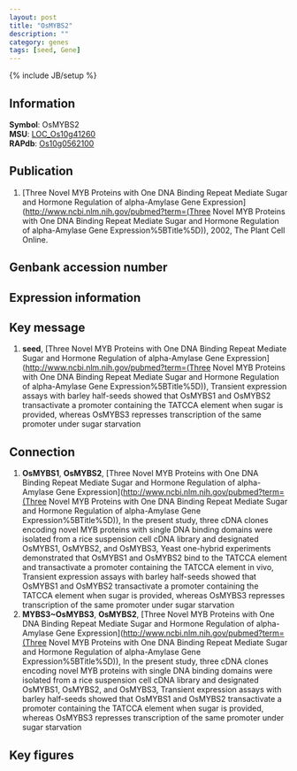 ```yaml
---
layout: post
title: "OsMYBS2"
description: ""
category: genes
tags: [seed, Gene]
---
```

{% include JB/setup %}

## Information
__Symbol__: OsMYBS2  
__MSU__: [LOC_Os10g41260](http://rice.plantbiology.msu.edu/cgi-bin/ORF_infopage.cgi?orf=LOC_Os10g41260)  
__RAPdb__: [Os10g0562100](http://rapdb.dna.affrc.go.jp/viewer/gbrowse_details/irgsp1?name=Os10g0562100)  

## Publication
1. [Three Novel MYB Proteins with One DNA Binding Repeat Mediate Sugar and Hormone Regulation of alpha-Amylase Gene Expression](http://www.ncbi.nlm.nih.gov/pubmed?term=(Three Novel MYB Proteins with One DNA Binding Repeat Mediate Sugar and Hormone Regulation of alpha-Amylase Gene Expression%5BTitle%5D)), 2002, The Plant Cell Online.

## Genbank accession number

## Expression information

## Key message
1. __seed__, [Three Novel MYB Proteins with One DNA Binding Repeat Mediate Sugar and Hormone Regulation of alpha-Amylase Gene Expression](http://www.ncbi.nlm.nih.gov/pubmed?term=(Three Novel MYB Proteins with One DNA Binding Repeat Mediate Sugar and Hormone Regulation of alpha-Amylase Gene Expression%5BTitle%5D)),  Transient expression assays with barley half-seeds showed that OsMYBS1 and OsMYBS2 transactivate a promoter containing the TATCCA element when sugar is provided, whereas OsMYBS3 represses transcription of the same promoter under sugar starvation

## Connection
1. __OsMYBS1__, __OsMYBS2__, [Three Novel MYB Proteins with One DNA Binding Repeat Mediate Sugar and Hormone Regulation of alpha-Amylase Gene Expression](http://www.ncbi.nlm.nih.gov/pubmed?term=(Three Novel MYB Proteins with One DNA Binding Repeat Mediate Sugar and Hormone Regulation of alpha-Amylase Gene Expression%5BTitle%5D)),  In the present study, three cDNA clones encoding novel MYB proteins with single DNA binding domains were isolated from a rice suspension cell cDNA library and designated OsMYBS1, OsMYBS2, and OsMYBS3, Yeast one-hybrid experiments demonstrated that OsMYBS1 and OsMYBS2 bind to the TATCCA element and transactivate a promoter containing the TATCCA element in vivo, Transient expression assays with barley half-seeds showed that OsMYBS1 and OsMYBS2 transactivate a promoter containing the TATCCA element when sugar is provided, whereas OsMYBS3 represses transcription of the same promoter under sugar starvation
2. __MYBS3~OsMYBS3__, __OsMYBS2__, [Three Novel MYB Proteins with One DNA Binding Repeat Mediate Sugar and Hormone Regulation of alpha-Amylase Gene Expression](http://www.ncbi.nlm.nih.gov/pubmed?term=(Three Novel MYB Proteins with One DNA Binding Repeat Mediate Sugar and Hormone Regulation of alpha-Amylase Gene Expression%5BTitle%5D)),  In the present study, three cDNA clones encoding novel MYB proteins with single DNA binding domains were isolated from a rice suspension cell cDNA library and designated OsMYBS1, OsMYBS2, and OsMYBS3, Transient expression assays with barley half-seeds showed that OsMYBS1 and OsMYBS2 transactivate a promoter containing the TATCCA element when sugar is provided, whereas OsMYBS3 represses transcription of the same promoter under sugar starvation

## Key figures


